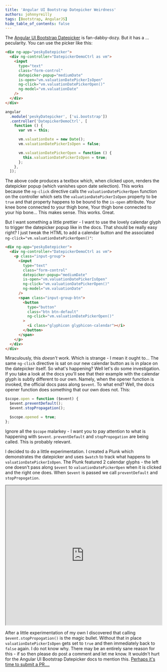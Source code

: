 ```yaml
---
title: 'Angular UI Bootstrap Datepicker Weirdness'
authors: johnnyreilly
tags: [Bootstrap, AngularJS]
hide_table_of_contents: false
---
```


The [Angular UI Bootstrap Datepicker](https://angular-ui.github.io/bootstrap/#/datepicker) is fan-dabby-dozy. But it has a ... pecularity. You can use the picker like this:

<!--truncate-->

```html
<div ng-app="peskyDatepicker">
  <div ng-controller="DatepickerDemoCtrl as vm">
    <input
      type="text"
      class="form-control"
      datepicker-popup="mediumDate"
      is-open="vm.valuationDatePickerIsOpen"
      ng-click="vm.valuationDatePickerOpen()"
      ng-model="vm.valuationDate"
    />
  </div>
</div>
```

```js
angular
  .module('peskyDatepicker', ['ui.bootstrap'])
  .controller('DatepickerDemoCtrl', [
    function () {
      var vm = this;

      vm.valuationDate = new Date();
      vm.valuationDatePickerIsOpen = false;

      vm.valuationDatePickerOpen = function () {
        this.valuationDatePickerIsOpen = true;
      };
    },
  ]);
```

The above code produces a textbox which, when clicked upon, renders the datepicker popup (which vanishes upon date selection). This works because the `ng-click` directive calls the `valuationDatePickerOpen` function on the controller which sets the `valuationDatePickerIsOpen` property to be `true` and that property happens to be bound to the `is-open` attribute. Your knee bone connected to your thigh bone, Your thigh bone connected to your hip bone... This makes sense. This works. Great.

But I want something a little prettier - I want to use the lovely calendar glyph to trigger the datepicker popup like in the docs. That should be really easy right? I just tweak the HTML to add a calendar button and the associated `ng-click="vm.valuationDatePickerOpen()"`:

```html
<div ng-app="peskyDatepicker">
  <div ng-controller="DatepickerDemoCtrl as vm">
    <p class="input-group">
      <input
        type="text"
        class="form-control"
        datepicker-popup="mediumDate"
        is-open="vm.valuationDatePickerIsOpen"
        ng-click="vm.valuationDatePickerOpen()"
        ng-model="vm.valuationDate"
      />
      <span class="input-group-btn">
        <button
          type="button"
          class="btn btn-default"
          ng-click="vm.valuationDatePickerOpen()"
        >
          <i class="glyphicon glyphicon-calendar"></i>
        </button>
      </span>
    </p>
  </div>
</div>
```

Miraculously, this _doesn't_ work. Which is strange - I mean it ought to... The same `ng-click` directive is sat on our new calendar button as is in place on the datepicker itself. So what's happening? Well let's do some investigation. If you take a look at the docs you'll see that their example with the calendar glyph is subtly different to our own. Namely, when the opener function is invoked, the official docs pass along `$event`. To what end? Well, the docs opener function does something that our own does not. This:

```js
$scope.open = function ($event) {
  $event.preventDefault();
  $event.stopPropagation();

  $scope.opened = true;
};
```

Ignore all the `$scope` malarkey - I want you to pay attention to what is happening with `$event`. `preventDefault` and `stopPropogation` are being called. This is probably relevant.

I decided to do a little experimentation. I created a Plunk which demonstrates the datepicker and uses `$watch` to track what happens to `valuationDatePickerIsOpen`. The Plunk featured 2 calendar glyphs - the left one doesn't pass along `$event` to `valuationDatePickerOpen` when it is clicked and the right one does. When `$event` is passed we call `preventDefault` and `stopPropogation`.

<iframe src="https://embed.plnkr.co/dJyF531w0QRGiAScRf15/preview" width="100%" height="450"></iframe>

After a little experimentation of my own I discovered that calling `$event.stopPropogation()` is the magic bullet. Without that in place `valuationDatePickerIsOpen` gets set to `true` and then immediately back to `false` again. I do not know why. There may be an entirely sane reason for this - if so then please do post a comment and let me know. It wouldn't hurt for the Angular UI Bootstrap Datepicker docs to mention this. [Perhaps it's time to submit a PR....](https://github.com/angular-ui/bootstrap/issues/3705)
